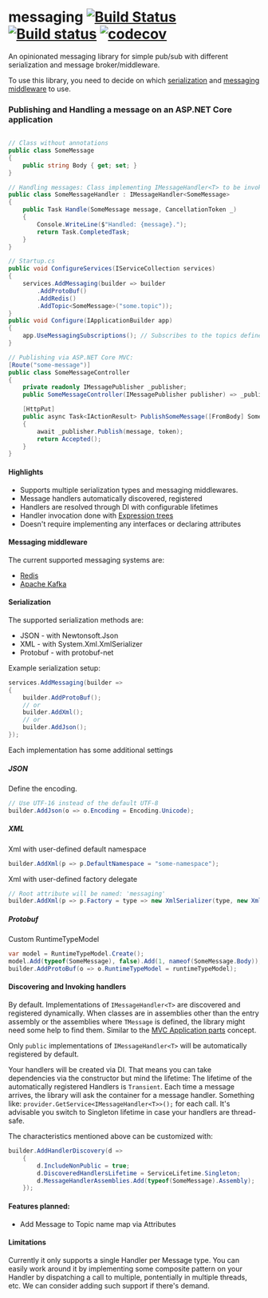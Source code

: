 # messaging [![Build Status](https://travis-ci.org/bruno-garcia/messaging?branch=master)](https://travis-ci.org/bruno-garcia/messaging) [![Build status](https://ci.appveyor.com/api/projects/status/diurhycgpanx342t/branch/master?svg=true)](https://ci.appveyor.com/project/bruno-garcia/messaging) [![codecov](https://codecov.io/gh/bruno-garcia/messaging/branch/master/graph/badge.svg)](https://codecov.io/gh/bruno-garcia/messaging)

An opinionated messaging library for simple pub/sub with different serialization and message broker/middleware.

To use this library, you need to decide on which [serialization](#serialization) and [messaging middleware](#messaging-middleware) to use.

### Publishing and Handling a message on an ASP.NET Core application
```csharp

// Class without annotations
public class SomeMessage
{
    public string Body { get; set; }
}

// Handling messages: Class implementing IMessageHandler<T> to be invoked when T arrives
public class SomeMessageHandler : IMessageHandler<SomeMessage>
{
    public Task Handle(SomeMessage message, CancellationToken _)
    {
        Console.WriteLine($"Handled: {message}.");
        return Task.CompletedTask;
    }
}

// Startup.cs
public void ConfigureServices(IServiceCollection services)
{
    services.AddMessaging(builder => builder
        .AddProtoBuf()
        .AddRedis()
        .AddTopic<SomeMessage>("some.topic"));
}
public void Configure(IApplicationBuilder app)
{
    app.UseMessagingSubscriptions(); // Subscribes to the topics defined via Services
}

// Publishing via ASP.NET Core MVC:
[Route("some-message")]
public class SomeMessageController
{
    private readonly IMessagePublisher _publisher;
    public SomeMessageController(IMessagePublisher publisher) => _publisher;

    [HttpPut]
    public async Task<IActionResult> PublishSomeMessage([FromBody] SomeMessage message, CancellationToken token)
    {
        await _publisher.Publish(message, token);
        return Accepted();
    }
}


```

#### Highlights

* Supports multiple serialization types and messaging middlewares.
* Message handlers automatically discovered, registered
* Handlers are resolved through DI with configurable lifetimes
* Handler invocation done with [Expression trees](https://docs.microsoft.com/en-us/dotnet/csharp/programming-guide/concepts/expression-trees/)
* Doesn't require implementing any interfaces or declaring attributes

#### Messaging middleware
The current supported messaging systems are:

* [Redis](https://redis.io/topics/pubsub)
* [Apache Kafka](https://kafka.apache.org/)

#### Serialization
The supported serialization methods are:

* JSON - with Newtonsoft.Json
* XML - with System.Xml.XmlSerializer
* Protobuf - with protobuf-net

Example serialization setup:

```csharp
services.AddMessaging(builder =>
{
    builder.AddProtoBuf();
    // or
    builder.AddXml();
    // or
    builder.AddJson();
});
```

Each implementation has some additional settings

##### JSON

Define the encoding.

```csharp
// Use UTF-16 instead of the default UTF-8
builder.AddJson(o => o.Encoding = Encoding.Unicode);
```

##### XML

Xml with user-defined default namespace
```csharp
builder.AddXml(p => p.DefaultNamespace = "some-namespace");
```
Xml with user-defined factory delegate
```csharp 
// Root attribute will be named: 'messaging'
builder.AddXml(p => p.Factory = type => new XmlSerializer(type, new XmlRootAttribute("messaging")));
```

##### Protobuf

Custom RuntimeTypeModel
```csharp
var model = RuntimeTypeModel.Create();
model.Add(typeof(SomeMessage), false).Add(1, nameof(SomeMessage.Body));
builder.AddProtoBuf(o => o.RuntimeTypeModel = runtimeTypeModel);
```

#### Discovering and Invoking handlers

By default. Implementations of `IMessageHandler<T>` are discovered and registered dynamically. 
When classes are in assemblies other than the entry assembly or the assemblies where `TMessage` is defined, 
the library might need some help to find them. Similar to the [MVC Application parts](https://docs.microsoft.com/en-us/aspnet/core/mvc/advanced/app-parts) concept.

Only `public` implementations of `IMessageHandler<T>` will be automatically registered by default.

Your handlers will be created via DI. That means you can take dependencies via the constructor but mind the lifetime:
The lifetime of the automatically registered Handlers is `Transient`. Each time a message arrives, the library will ask the container
for a message handler. Something like: `provider.GetService<IMessageHandler<T>>();` for each call.
It's advisable you switch to Singleton lifetime in case your handlers are thread-safe.

The characteristics mentioned above can be customized with:
```csharp
builder.AddHandlerDiscovery(d =>
    {
        d.IncludeNonPublic = true;
        d.DiscoveredHandlersLifetime = ServiceLifetime.Singleton;
        d.MessageHandlerAssemblies.Add(typeof(SomeMessage).Assembly);
    });
``` 

#### Features planned:

* Add Message to Topic name map via Attributes

#### Limitations

Currently it only supports a single Handler per Message type. You can easily work around it by implementing some
composite pattern on your Handler by dispatching a call to multiple, pontentially in multiple threads, etc.
We can consider adding such support if there's demand.
